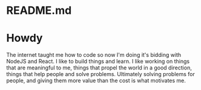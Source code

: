 # README.md
# Howdy
The internet taught me how to code so now I'm doing it's bidding with NodeJS and React. 
I like to build things and learn. I like working on things that are meaningful to me, things that propel the world in a good direction, things that help people and solve problems.
Ultimately solving problems for people, and giving them more value than the cost is what motivates me.
